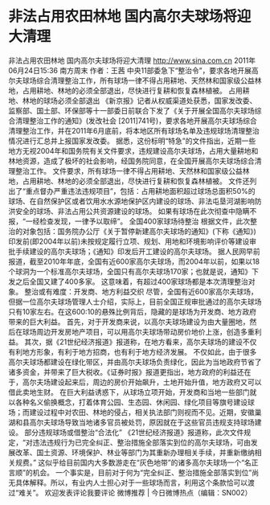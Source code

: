 # 非法占用农田林地 国内高尔夫球场将迎大清理

非法占用农田林地 国内高尔夫球场将迎大清理
http://www.sina.com.cn  2011年06月24日15:36  南方周末
作者：王茜
中央11部委急下“整治令”，要求各地开展高尔夫球场综合清理整治工作，所有球场一律不得占用耕地、天然林和国家级公益林地，占用耕地、林地的必须全部退出，尽快进行复耕和恢复森林植被。
占用耕地、林地的球场必须全部退出
《新京报》记者从权威渠道处获悉，国家发改委、监察部、国土部、环保部等十一部委日前联合下发了《关于开展全国高尔夫球场综合清理整治工作的通知》(发改社会 [2011]741号)，要求各地开展高尔夫球场综合清理整治工作，并在2011年6月底前，将本地区所有球场名单及违规球场清理整治情况进行汇总并上报国家发改委。
据悉，这份标明“特急”的文件指出，近期一些地方无视2004年和国务院有关文件要求，违规建设高尔夫球场，占用大量耕地和林地资源，造成了极坏的社会影响，经国务院同意，在全国开展高尔夫球场综合清理整治工作。
文件要求，所有球场一律不得占用耕地、天然林和国家级公益林地，占用耕地、林地的必须全部退出，尽快进行复耕和恢复森林植被。
文件还列出了“重点督办严重违法违规项目”，包括：占用耕地面积超过球场总面积50%的球场、在自然保护区或者饮用水水源地保护区内建设的球场、非法屯垦河湖影响防洪安全的球场、非法占用公共资源建设的球场。
如果有球场在此次彻查中隐瞒不报，“一经检查发现，一律予以取缔”。
全国400家球场待整治
根据文件，此次整治的对象包括：国务院办公厅《关于暂停新建高尔夫球场的通知》(下称《通知》)印发前(即2004年以前)未按规定履行立项、规划、用地和环境影响评价等建设审批手续建设的高尔夫球场；《通知》印发后开工建设的高尔夫球场。
据人民网早前报道，截至2010年年底，全国有近600家高尔夫球场，而2004年以前，如果以18个球洞为一个标准高尔夫球场，全国只有高尔夫球场170家；也就是说，通知》下发之后全国又建了400多家。
这意味着，有超过400家球场都是本次清理整治对象。
整治或有难度：开发商、地方利益交织
尽管，全国有近600家高尔夫球场，但据一位高尔夫球场管理人士介绍，实际上，目前全国正规审批通过的高尔夫球场只有10家左右。在这600:10的悬殊比例背后，隐藏的是球场为开发商、地方政府带来的巨大利益。
首先，对于开发商来说，以高尔夫球场建设为由大量圈地，然后在球场周边开发房地产项目，可以用高尔夫球场带动房价地价上涨，创造多重利益。
其次，据《21世纪经济报道》报道称，在地方看来，高尔夫球场的建设不仅有利地方形象，有利于地方招商，也有利于地方经济发展。
不仅如此，由于很多高尔夫球场都建设在绿化带区，并由高尔夫球场负责绿化，因此为当地政府节省了诸多资金，并带来了巨大税收。《证券时报》报道更指出，地方政府的利益还在于，高尔夫场建设起来后，周边的房价开始飙升，土地开始升值，地方政府又可以借此卖地生财。
在巨大利益诱惑下，从球场立项开始，开发商和当地一些部门就以各种名义偷换概念，打着体育公园、生态园、休闲园、绿化项目等旗号建设球场；而建设过程中对农田、林地的侵占，相关执法部门则视而不见。近期，安徽巢湖和县高尔夫球场导致当地诸多官员被处罚，原因就在于这些官员违规支持球场建设。
部分违规球场或借整治“合法化”
《21世纪经济报道》报道称，此次文件规定，“对违法违规行为已完全纠正、整治措施全部落实到位的高尔夫球场，可由发展改革、国土资源、环境保护、林业等部门为其重新办理相关手续，并重新缴纳相关规费。”
这似乎给目前国内大多数游走在“灰色地带”的诸多高尔夫球场一个“名正言顺”的机会。
一个事实是，目前对于何为“完全纠正、整治措施全部落实到位”尚无具体解释。所以，有业内人士担心对于一些球场而言，利用这个条款恰可以渡过“难关”。
欢迎发表评论我要评论
微博推荐 | 今日微博热点（编辑：SN002）

